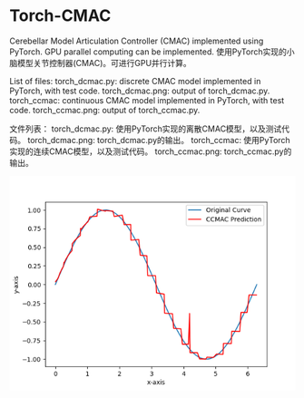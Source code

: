 # Torch-CMAC
Cerebellar Model Articulation Controller (CMAC) implemented using PyTorch. GPU parallel computing can be implemented. 使用PyTorch实现的小脑模型关节控制器(CMAC)。可进行GPU并行计算。

List of files:
torch_dcmac.py: discrete CMAC model implemented in PyTorch, with test code.
torch_dcmac.png: output of torch_dcmac.py.
torch_ccmac: continuous CMAC model implemented in PyTorch, with test code.
torch_ccmac.png: output of torch_ccmac.py.

文件列表：
torch_dcmac.py: 使用PyTorch实现的离散CMAC模型，以及测试代码。
torch_dcmac.png: torch_dcmac.py的输出。
torch_ccmac: 使用PyTorch实现的连续CMAC模型，以及测试代码。
torch_ccmac.png: torch_ccmac.py的输出。


![image](torch_ccmac.png)
